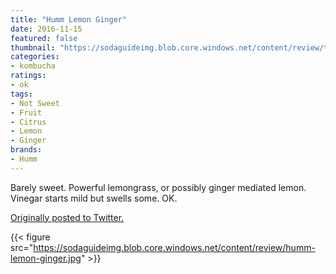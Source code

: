 ```yaml
---
title: "Humm Lemon Ginger"
date: 2016-11-15
featured: false
thumbnail: "https://sodaguideimg.blob.core.windows.net/content/review/thumbs/humm-lemon-ginger.jpg"
categories:
- kombucha
ratings:
- ok
tags:
- Not Sweet
- Fruit
- Citrus
- Lemon
- Ginger
brands:
- Humm
---
```


Barely sweet. Powerful lemongrass, or possibly ginger mediated lemon. Vinegar starts mild but swells some. OK.

[Originally posted to Twitter.](https://twitter.com/Cavorter/status/798697160166506498)

{{< figure src="https://sodaguideimg.blob.core.windows.net/content/review/humm-lemon-ginger.jpg" >}}

